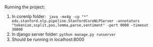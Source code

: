 Running the project:

1. In corenlp folder:
    ` java -mx4g -cp "*" edu.stanford.nlp.pipeline.StanfordCoreNLPServer -annotators "tokenize,ssplit,pos,lemma,parse,sentiment" -port 9000 -timeout 30000`
2. In django server folder:
    `python manage.py runserver`
3. Should be running in localhost:8000